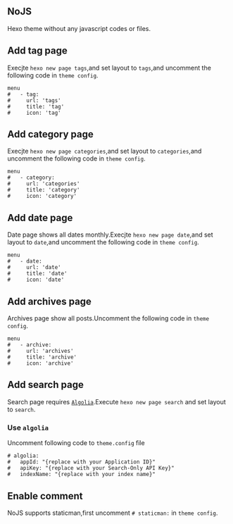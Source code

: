 ## NoJS
Hexo theme without any javascript codes or files.

## Add tag page
Execjte `hexo new page tags`,and set layout to `tags`,and uncomment the following code in `theme config`.
```
menu
#   - tag: 
#     url: 'tags'
#     title: 'tag'
#     icon: 'tag'
```

## Add category page
Execjte `hexo new page categories`,and set layout to `categories`,and uncomment the following code in `theme config`.
```
menu
#   - category: 
#     url: 'categories'
#     title: 'category'
#     icon: 'category'
```

## Add date page
Date page shows all dates monthly.Execjte `hexo new page date`,and set layout to `date`,and uncomment the following code in `theme config`.
```
menu
#   - date: 
#     url: 'date'
#     title: 'date'
#     icon: 'date'
```

## Add archives page
Archives page show all posts.Uncomment the following code in `theme config`.
```
menu
#   - archive: 
#     url: 'archives'
#     title: 'archive'
#     icon: 'archive'
```

## Add search page 
Search page requires [`Algolia`](https://www.algolia.com).Execute `hexo new page search` and set layout to `search`.
### Use `algolia`
Uncomment following code to `theme.config` file
```
# algolia:
#   appId: "{replace with your Application ID}"
#   apiKey: "{replace with your Search-Only API Key}"
#   indexName: "{replace with your index name}"
```

## Enable comment
NoJS supports staticman,first uncomment `# staticman:` in `theme config`.